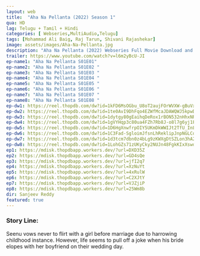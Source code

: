 ```yaml
---
layout: web
title:  "Aha Na Pellanta (2022) Season 1"
qua: HD
lag: Telugu + Tamil + Hindi
categories: [ Webseries,MultiAudio,Telugu]
tags: [Mohammad Ali Baig, Raj Tarun, Shivani Rajashekar]
image: assets/images/Aha-Na-Pellanta.jpg
description: "Aha Na Pellanta (2022) Webseries Full Movie Download and watch online 720p low file size 500 mb."
trailer: https://www.youtube.com/watch?v=l6m2yBcU-JI
ep-name1: "Aha Na Pellanta S01E01"
ep-name2: "Aha Na Pellanta S01E02 "
ep-name3: "Aha Na Pellanta S01E03 "
ep-name4: "Aha Na Pellanta S01E04 "
ep-name5: "Aha Na Pellanta S01E05 "
ep-name6: "Aha Na Pellanta S01E06 "
ep-name7: "Aha Na Pellanta S01E07 "
ep-name8: "Aha Na Pellanta S01E08 "
ep-dw1: https://reel.thopdb.com/dw?id=1kFD6MsOGbu_U8oT2aujFOrWVXW-gBuVx
ep-dw2: https://reel.thopdb.com/dw?id=1te0AvI9DhFqo4EZWfMcaJDAWQWJ5kpwD
ep-dw3: https://reel.thopdb.com/dw?id=1dytgy80gEaihqDeRox1rBON532nHhxNR
ep-dw4: https://reel.thopdb.com/dw?id=1gVYHqp3c80ua4FZh7Rb8J-o8l7g6yj1F
ep-dw5: https://reel.thopdb.com/dw?id=1D6HgXnwfrpOIY5UKmDkWWIJt2TfU_InL
ep-dw6: https://reel.thopdb.com/dw?id=1C3Fad-SgloimJfsnLhReklipJnpNGLCq
ep-dw7: https://reel.thopdb.com/dw?id=1d3tcm7dbn0z4bLg9zKWXgDtSZLon3hA2
ep-dw8: https://reel.thopdb.com/dw?id=1LohGZs71zUKyCky2NUJn48FgkKIxXswd
ep1: https://mdisk.thopdbapp.workers.dev/?url=DXD35Z
ep2: https://mdisk.thopdbapp.workers.dev/?url=GD4sQe
ep3: https://mdisk.thopdbapp.workers.dev/?url=jfI2q7
ep4: https://mdisk.thopdbapp.workers.dev/?url=XzNuYt
ep5: https://mdisk.thopdbapp.workers.dev/?url=4xRulW
ep6: https://mdisk.thopdbapp.workers.dev/?url=C2XJtY
ep7: https://mdisk.thopdbapp.workers.dev/?url=VJZjiP
ep8: https://mdisk.thopdbapp.workers.dev/?url=25Wm8b
dir: Sanjeev Reddy
featured: true
---
```


### Story Line:
Seenu vows never to flirt with a girl before marriage due to harrowing childhood instance. However, life seems to pull off a joke when his bride elopes with her boyfriend on their wedding day.

